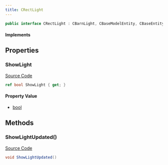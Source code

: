 ```yaml
---
title: CRectLight
---
```


```csharp
public interface CRectLight : CBarnLight, CBaseModelEntity, CBaseEntity, CEntityInstance, ISchemaClass<CEntityInstance>, ISchemaClass<CBaseEntity>, ISchemaClass<CBaseModelEntity>, ISchemaClass<CBarnLight>, ISchemaClass<CRectLight>, ISchemaField, ISchemaClass, INativeHandle
```

#### Implements

## Properties

### ShowLight

[Source Code](https://github.com/swiftly-solution/swiftlys2/blob/main/managed/src/SwiftlyS2.Generated/Schemas/Interfaces/CRectLight.cs#L17)

```csharp
ref bool ShowLight { get; }
```

#### Property Value

- [bool](https://learn.microsoft.com/dotnet/api/system.boolean)

## Methods

### ShowLightUpdated()

[Source Code](https://github.com/swiftly-solution/swiftlys2/blob/main/managed/src/SwiftlyS2.Generated/Schemas/Interfaces/CRectLight.cs#L19)

```csharp
void ShowLightUpdated()
```

